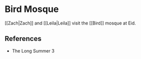 # Bird Mosque
[[Zach|Zach]] and [[Leila|Leila]] visit the [[Bird]] mosque at Eid.

## References
- The Long Summer 3
